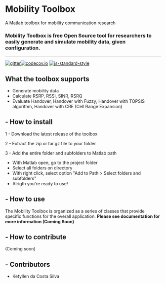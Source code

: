 # Mobility Toolbox
A Matlab toolbox for mobility communication research

### Mobility Toolbox is free Open Source tool for researchers to easily generate and simulate mobility data, given configuration. 

---
[![gitter](https://badges.gitter.im/Join%20Chat.svg)](https://gitter.im/openrsct/mobilitytoolbox?utm_source=badge&utm_medium=badge&utm_campaign=pr-badge&utm_content=badge)[![codecov.io](https://codecov.io/github/openrsct/mobilitytoolbox/coverage.svg?branch=master)](https://codecov.io/github/openrsct/mobilitytoolbox?branch=master)
[![js-standard-style](https://img.shields.io/badge/code%20style-standard-brightgreen.svg)](http://standardjs.com/)

## What the toolbox supports
- Generate mobility data
- Calculate RSRP, RSSI, SINR, RSRQ
- Evaluate Handover, Handover with Fuzzy, Handover with TOPSIS algorithm, Handover with CRE (Cell Range Expansion) 


## - How to install

1 - Download the latest release of the toolbox

2 - Extract the zip or tar.gz file to your folder

3 - Add the entire folder and subfolders to Matlab path
 - With Matlab open, go to the project folder
 - Select all folders on directory
 - With right click, select option "Add to Path > Select folders and subfolders"
 - Alrigth you're ready to use!

## - How to use

The Mobility Toolbox is organized as a series of classes that provide specific functions for the overall application. **Please see documentation for more information (Coming Soon)** 

## - How to contribute

(Coming soon)

## - Contributors
* Ketyllen da Costa Silva
